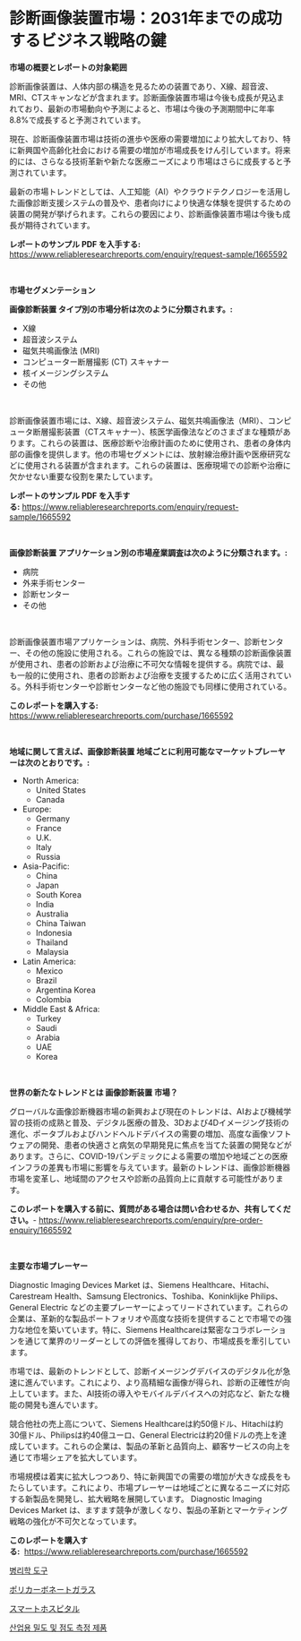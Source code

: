 <p><h1>診断画像装置市場：2031年までの成功するビジネス戦略の鍵</h1></p><p><strong>市場の概要とレポートの対象範囲</strong></p>
<p><p>診断画像装置は、人体内部の構造を見るための装置であり、X線、超音波、MRI、CTスキャンなどが含まれます。診断画像装置市場は今後も成長が見込まれており、最新の市場動向や予測によると、市場は今後の予測期間中に年率8.8%で成長すると予測されています。</p><p>現在、診断画像装置市場は技術の進歩や医療の需要増加により拡大しており、特に新興国や高齢化社会における需要の増加が市場成長をけん引しています。将来的には、さらなる技術革新や新たな医療ニーズにより市場はさらに成長すると予測されています。</p><p>最新の市場トレンドとしては、人工知能（AI）やクラウドテクノロジーを活用した画像診断支援システムの普及や、患者向けにより快適な体験を提供するための装置の開発が挙げられます。これらの要因により、診断画像装置市場は今後も成長が期待されています。</p></p>
<p><strong>レポートのサンプル PDF を入手する:</strong> <a href="https://www.reliableresearchreports.com/enquiry/request-sample/1665592">https://www.reliableresearchreports.com/enquiry/request-sample/1665592</a></p>
<p>&nbsp;</p>
<p><strong>市場セグメンテーション</strong></p>
<p><strong>画像診断装置 タイプ別の市場分析は次のように分類されます。:</strong></p>
<p><ul><li>X線</li><li>超音波システム</li><li>磁気共鳴画像法 (MRI)</li><li>コンピューター断層撮影 (CT) スキャナー</li><li>核イメージングシステム</li><li>その他</li></ul></p>
<p>&nbsp;</p>
<p><p>診断画像装置市場には、X線、超音波システム、磁気共鳴画像法（MRI）、コンピュータ断層撮影装置（CTスキャナー）、核医学画像法などのさまざまな種類があります。これらの装置は、医療診断や治療計画のために使用され、患者の身体内部の画像を提供します。他の市場セグメントには、放射線治療計画や医療研究などに使用される装置が含まれます。これらの装置は、医療現場での診断や治療に欠かせない重要な役割を果たしています。</p></p>
<p><strong>レポートのサンプル PDF を入手する:</strong>&nbsp;<a href="https://www.reliableresearchreports.com/enquiry/request-sample/1665592">https://www.reliableresearchreports.com/enquiry/request-sample/1665592</a></p>
<p>&nbsp;</p>
<p><strong> 画像診断装置 アプリケーション別の市場産業調査は次のように分類されます。:</strong></p>
<p><ul><li>病院</li><li>外来手術センター</li><li>診断センター</li><li>その他</li></ul></p>
<p>&nbsp;</p>
<p><p>診断画像装置市場アプリケーションは、病院、外科手術センター、診断センター、その他の施設に使用される。これらの施設では、異なる種類の診断画像装置が使用され、患者の診断および治療に不可欠な情報を提供する。病院では、最も一般的に使用され、患者の診断および治療を支援するために広く活用されている。外科手術センターや診断センターなど他の施設でも同様に使用されている。</p></p>
<p><strong>このレポートを購入する:</strong>&nbsp; <a href="https://www.reliableresearchreports.com/purchase/1665592">https://www.reliableresearchreports.com/purchase/1665592</a></p>
<p>&nbsp;</p>
<p><strong>地域に関して言えば、画像診断装置 地域ごとに利用可能なマーケットプレーヤーは次のとおりです。:</strong></p>
<p><ul>
    <li>
        North America:
        <ul>
            <li>United States</li>
            <li>Canada</li>
        </ul>
    </li>
    <li>
        Europe:
        <ul>
            <li>Germany</li>
            <li>France</li>
            <li>U.K.</li>
            <li>Italy</li>
            <li>Russia</li>
        </ul>
    </li>
    <li>
        Asia-Pacific:
        <ul>
            <li>China</li>
            <li>Japan</li>
            <li>South Korea</li>
            <li>India</li>
            <li>Australia</li>
            <li>China Taiwan</li>
            <li>Indonesia</li>
            <li>Thailand</li>
            <li>Malaysia</li>
        </ul>
    </li>
    <li>
        Latin America:
        <ul>
            <li>Mexico</li>
            <li>Brazil</li>
            <li>Argentina Korea</li>
            <li>Colombia</li>
        </ul>
    </li>
    <li>
        Middle East & Africa:
        <ul>
            <li>Turkey</li>
            <li>Saudi</li>
            <li>Arabia</li>
            <li>UAE</li>
            <li>Korea</li>
        </ul>
    </li>
    </ul></p>
<p>&nbsp;</p>
<p><strong>世界の新たなトレンドとは 画像診断装置 市場？</strong></p>
<p><p>グローバルな画像診断機器市場の新興および現在のトレンドは、AIおよび機械学習の技術の成熟と普及、デジタル医療の普及、3Dおよび4Dイメージング技術の進化、ポータブルおよびハンドヘルドデバイスの需要の増加、高度な画像ソフトウェアの開発、患者の快適さと病気の早期発見に焦点を当てた装置の開発などがあります。さらに、COVID-19パンデミックによる需要の増加や地域ごとの医療インフラの差異も市場に影響を与えています。最新のトレンドは、画像診断機器市場を変革し、地域間のアクセスや診断の品質向上に貢献する可能性があります。</p></p>
<p><strong>このレポートを購入する前に、質問がある場合は問い合わせるか、共有してください。</strong>- <a href="https://www.reliableresearchreports.com/enquiry/pre-order-enquiry/1665592">https://www.reliableresearchreports.com/enquiry/pre-order-enquiry/1665592</a></p>
<p>&nbsp;</p>
<p><strong>主要な市場プレーヤー</strong></p>
<p><p>Diagnostic Imaging Devices Market は、Siemens Healthcare、Hitachi、Carestream Health、Samsung Electronics、Toshiba、Koninklijke Philips、General Electric などの主要プレーヤーによってリードされています。これらの企業は、革新的な製品ポートフォリオや高度な技術を提供することで市場での強力な地位を築いています。特に、Siemens Healthcareは緊密なコラボレーションを通じて業界のリーダーとしての評価を獲得しており、市場成長を牽引しています。</p><p>市場では、最新のトレンドとして、診断イメージングデバイスのデジタル化が急速に進んでいます。これにより、より高精細な画像が得られ、診断の正確性が向上しています。また、AI技術の導入やモバイルデバイスへの対応など、新たな機能の開発も進んでいます。</p><p>競合他社の売上高について、Siemens Healthcareは約50億ドル、Hitachiは約30億ドル、Philipsは約40億ユーロ、General Electricは約20億ドルの売上を達成しています。これらの企業は、製品の革新と品質向上、顧客サービスの向上を通じて市場シェアを拡大しています。</p><p>市場規模は着実に拡大しつつあり、特に新興国での需要の増加が大きな成長をもたらしています。これにより、市場プレーヤーは地域ごとに異なるニーズに対応する新製品を開発し、拡大戦略を展開しています。 Diagnostic Imaging Devices Market は、ますます競争が激しくなり、製品の革新とマーケティング戦略の強化が不可欠となっています。</p></p>
<p><strong>このレポートを購入する:</strong>&nbsp;&nbsp;<a href="https://www.reliableresearchreports.com/purchase/1665592">https://www.reliableresearchreports.com/purchase/1665592</a></p>
<p><p><a href="https://medium.com/@travisohan56562023/%EB%B3%91%EB%A6%AC%ED%95%99%EA%B8%B0%EA%B8%B0-%EC%8B%9C%EC%9E%A5-%EB%8F%99%ED%96%A5-%EC%8B%9C%EC%9E%A5-%EB%8F%99%ED%96%A5-%EC%84%B1%EC%9E%A5-2024%EB%85%84%EB%B6%80%ED%84%B0-2031%EB%85%84%EA%B9%8C%EC%A7%80-%EC%98%88%EC%B8%A1-a3af878401fc">병리학 도구</a></p><p><a href="https://medium.com/@jack3lambert/%E3%83%9D%E3%83%AA%E3%82%AB%E3%83%BC%E3%83%9C%E3%83%8D%E3%83%BC%E3%83%88%E3%82%B0%E3%83%AC%E3%83%BC%E3%82%B8%E3%83%B3%E3%82%B0%E5%B8%82%E5%A0%B4-%E7%AB%B6%E4%BA%89%E5%88%86%E6%9E%90-%E5%B8%82%E5%A0%B4%E5%8B%95%E5%90%91-2031%E5%B9%B4%E3%81%BE%E3%81%A7%E3%81%AE%E4%BA%88%E6%B8%AC-febddd428db7">ポリカーボネートガラス</a></p><p><a href="https://medium.com/@r.aspinall_32685/%E3%82%B9%E3%83%9E%E3%83%BC%E3%83%88%E7%97%85%E9%99%A2%E5%B8%82%E5%A0%B4%E3%81%AE%E5%88%86%E6%9E%90-%E3%82%B0%E3%83%AD%E3%83%BC%E3%83%90%E3%83%AB%E7%94%A3%E6%A5%AD%E3%81%AE%E8%A6%8B%E9%80%9A%E3%81%97%E3%81%A8%E4%BA%88%E6%B8%AC-2024%E5%B9%B4%E3%81%8B%E3%82%892031%E5%B9%B4%E3%81%BE%E3%81%A7-f33589e0feba">スマートホスピタル</a></p><p><a href="https://medium.com/@pyscho67867/%EC%82%B0%EC%97%85-%EB%B0%80%EB%8F%84-%EB%B0%8F-%EC%A0%90%EB%8F%84-%EC%B8%A1%EC%A0%95-%EC%A0%9C%ED%92%88-%EC%8B%9C%EC%9E%A5-2031%EB%85%84%EA%B9%8C%EC%A7%80%EC%9D%98-%EB%8F%99%ED%96%A5-%EC%98%88%EC%B8%A1-%EB%B0%8F-%EA%B2%BD%EC%9F%81-%EB%B6%84%EC%84%9D-ff686871de1d">산업용 밀도 및 점도 측정 제품</a></p></p>